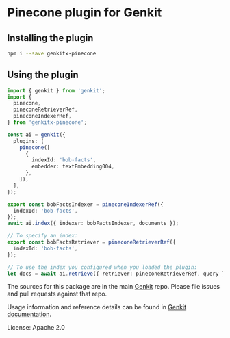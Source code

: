 # Pinecone plugin for Genkit

## Installing the plugin

```bash
npm i --save genkitx-pinecone
```

## Using the plugin

```ts
import { genkit } from 'genkit';
import {
  pinecone,
  pineconeRetrieverRef,
  pineconeIndexerRef,
} from 'genkitx-pinecone';

const ai = genkit({
  plugins: [
    pinecone([
      {
        indexId: 'bob-facts',
        embedder: textEmbedding004,
      },
    ]),
  ],
});

export const bobFactsIndexer = pineconeIndexerRef({
  indexId: 'bob-facts',
});
await ai.index({ indexer: bobFactsIndexer, documents });

// To specify an index:
export const bobFactsRetriever = pineconeRetrieverRef({
  indexId: 'bob-facts',
});

// To use the index you configured when you loaded the plugin:
let docs = await ai.retrieve({ retriever: pineconeRetrieverRef, query });
```

The sources for this package are in the main [Genkit](https://github.com/firebase/genkit) repo. Please file issues and pull requests against that repo.

Usage information and reference details can be found in [Genkit documentation](https://genkit.dev/docs/get-started).

License: Apache 2.0
